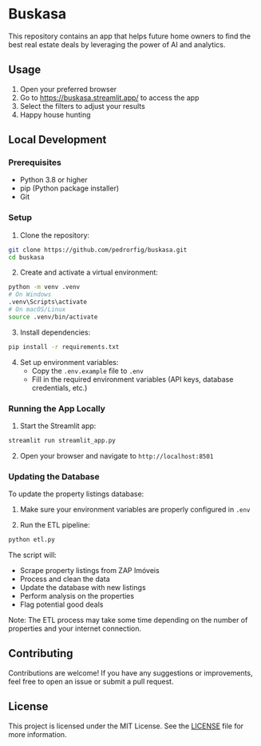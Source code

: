 # Buskasa

This repository contains an app that helps future home owners to find the best real estate deals by leveraging the power of AI and analytics.

## Usage

1. Open your preferred browser
2. Go to https://buskasa.streamlit.app/ to access the app
3. Select the filters to adjust your results
4. Happy house hunting

## Local Development

### Prerequisites

- Python 3.8 or higher
- pip (Python package installer)
- Git

### Setup

1. Clone the repository:
```bash
git clone https://github.com/pedrorfig/buskasa.git
cd buskasa
```

2. Create and activate a virtual environment:
```bash
python -m venv .venv
# On Windows
.venv\Scripts\activate
# On macOS/Linux
source .venv/bin/activate
```

3. Install dependencies:
```bash
pip install -r requirements.txt
```

4. Set up environment variables:
   - Copy the `.env.example` file to `.env`
   - Fill in the required environment variables (API keys, database credentials, etc.)

### Running the App Locally

1. Start the Streamlit app:
```bash
streamlit run streamlit_app.py
```

2. Open your browser and navigate to `http://localhost:8501`

### Updating the Database

To update the property listings database:

1. Make sure your environment variables are properly configured in `.env`

2. Run the ETL pipeline:
```bash
python etl.py
```

The script will:
- Scrape property listings from ZAP Imóveis
- Process and clean the data
- Update the database with new listings
- Perform analysis on the properties
- Flag potential good deals

Note: The ETL process may take some time depending on the number of properties and your internet connection.

## Contributing

Contributions are welcome! If you have any suggestions or improvements, feel free to open an issue or submit a pull request.

## License

This project is licensed under the MIT License. See the [LICENSE](LICENSE) file for more information.
